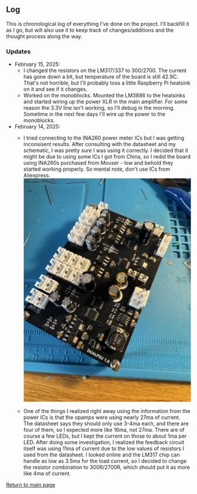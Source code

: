 ## Log

This is chronological log of everything I've done on the project.  I'll backfill it as I go, but will also use it to keep track of changes/additions and the thought process along the way.

### Updates

+ February 15, 2025:
    * I changed the resistors on the LM317/337 to 300/2700. The current has gone down a bit, but temperature of the board is still 42.9C. That's not horrible, but I'll probably toss a little Raspberry Pi heatsink on it and see if it changes.
    * Worked on the monoblocks.  Mounted the LM3886 to the heatsinks and started wiring up the power XLR in the main amplifier. For some reason the 3.3V line isn't working, so I'll debug in the morning.  Sometime in the next few days I'll wire up the power to the monoblocks.
+ February 14, 2025: 
    * I tried connecting to the INA260 power meter ICs but I was getting inconsisent results.  After consulting with the datasheet and my schematic, I was pretty sure I was using it correctly. I decided that it might be due to using some ICs I got from China, so I redid the board using INA260s purchased from Mouser - low and behold they started working properly.  So mental note, don't use ICs from Aliexpress. ![Digital/Analog PSU with four INA260 chips](log/2025-02-14-psu.jpeg) 
    
    * One of the things I realized right away using the information from the power ICs is that the opamps were using nearly 27ma of current.  The datasheet says they should only use 3-4ma each, and there are four of them, so I expected more like 16ma, not 27ma.  There are of course a few LEDs, but I kept the current on those to about 1ma per LED. After doing some investigation, I realized the feedback circuit itself was using 11ma of current due to the low values of resistors I used from the datasheet.  I looked online and the LM317 chip can handle as low as 3.5ma for the load current, so I decided to change the resistor combination to 300R/2700R, which should put it as more like 4ma of current.
    


[Return to main page](/)
